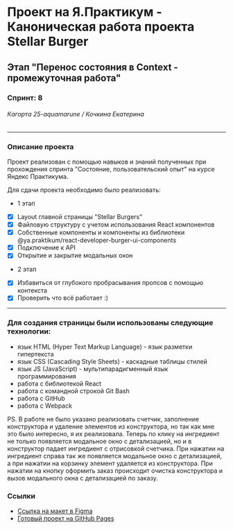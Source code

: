 # Проект на Я.Практикум - Каноническая работа проекта Stellar Burger 
## Этап "Перенос состояния в Context - промежуточная работа"
### Спринт: 8
###### Кагортa 25-aquamarune / Кочкина Екатерина
___________________________
### Описание проекта

Проект реализован с помощью навыков и знаний полученных
при прохождения спринта "Состояние, пользовательский опыт" на курсе Яндекс Практикума.

Для сдачи проекта необходимо было реализовать:
- 1 этап
- [x] Layout главной страницы "Stellar Burgers"
- [x] Файловую структуру с учетом использования React компонентов
- [x] Собственные компоненты и компоненты из библиотеки  @ya.praktikum/react-developer-burger-ui-components
- [x] Подключение к API
- [x] Открытие и закрытие модальных окон
- 2 этап
- [x] Избавиться от глубокого пробрасывания пропсов с помощью контекста
- [x] Проверить что всё работает :)
___________________________
### Для создания страницы были использованы следующие технологии:

- язык HTML (Hyper Text Markup Language) - язык разметки гипертекста
- язык CSS (Cascading Style Sheets) - каскадные таблицы стилей
- язык JS (JavaScript) -  мультипарадигменный язык программирования
- работа с библиотекой React
- работа с командной строкой Git Bash
- работа с GitHub
- работа с Webpack


PS. В работе не было указано реализовать счетчик, заполнение конструктора и удаление элементов из конструктора, 
но так как мне это было интересно, я их реализовала. Теперь по клику на ингредиент не только 
появляется модальное окно с детализацией, но и в конструктор падает ингредиент с отрисовкой счетчика. При нажатии 
на ингредиент справа так же появляется модальное окно с детализацией, а при нажатии на корзинку элемент удаляется из 
конструктора. При нажатии на кнопку оформить заказ происходит очистка конструктора и вызов модального окна с детализацией
по заказу.


### Ссылки
* [Ссылка на макет в Figma](https://www.figma.com/file/kRVLKwYG3d1HGLvh7JFWRT/JavaScript.-Sprint-6?type=design&node-id=1124-73&t=mwjUNwCmJpAqwjpj-0)
* [Готовый проект на GitHub Pages](https://gudrum1983.github.io/mesto-project/index.html)
